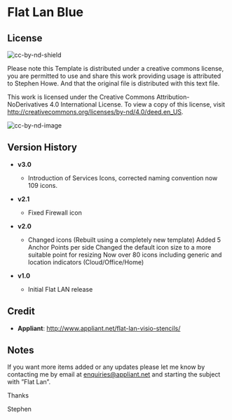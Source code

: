 ﻿# Flat Lan Blue

## License
![cc-by-nd-shield](https://img.shields.io/badge/License-CC%20BY--ND%204.0-lightgrey.svg)


Please note this Template is distributed under a creative commons license, you are permitted to use and share this work providing usage is attributed to Stephen Howe. And that the original file is distributed with this text file.

This work is licensed under the Creative Commons Attribution-NoDerivatives 4.0 International License. To view a copy of this license, visit <http://creativecommons.org/licenses/by-nd/4.0/deed.en_US>.

![cc-by-nd-image](https://licensebuttons.net/l/by-nd/4.0/88x31.png)

## Version History

* **v3.0**
  * Introduction of Services Icons, corrected naming convention now 109 icons.

* **v2.1**
  * Fixed Firewall icon

* **v2.0**
  * Changed icons (Rebuilt using a completely new template)
	Added 5 Anchor Points per side
	Changed the default icon size to a more suitable point for resizing
	Now over 80 icons including generic and location indicators (Cloud/Office/Home)	

* **v1.0**
  * Initial Flat LAN release

## Credit

* **Appliant**: <http://www.appliant.net/flat-lan-visio-stencils/>

## Notes

If you want more items added or any updates please let me know by contacting me by email at enquiries@appliant.net and starting the subject with ”Flat Lan”.

Thanks

Stephen

